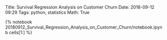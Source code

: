 Title: Survival Regression Analysis on Customer Churn
Date: 2018-09-12 09:29
Tags: python, statistics
Math: True

{% notebook 20180912_Survival_Regression_Analysis_on_Customer_Churn/notebook.ipynb cells[1:] %}
